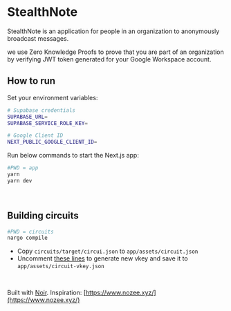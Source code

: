 # StealthNote

StealthNote is an application for people in an organization to anonymously broadcast messages.

we use Zero Knowledge Proofs to prove that you are part of an organization by verifying JWT token generated for your Google Workspace account.

## How to run

Set your environment variables:
```sh
# Supabase credentials
SUPABASE_URL=
SUPABASE_SERVICE_ROLE_KEY=

# Google Client ID
NEXT_PUBLIC_GOOGLE_CLIENT_ID=
```

Run below commands to start the Next.js app:
```sh
#PWD = app
yarn
yarn dev
```

<br />

## Building circuits

```sh
#PWD = circuits
nargo compile
```

- Copy `circuits/target/circui.json` to `app/assets/circuit.json`
- Uncomment [these lines](./app/lib/utils.ts#L13) to generate new vkey and save it to `app/assets/circuit-vkey.json`

<br />

Built with [Noir](https://www.noir-lang.org/). Inspiration: [https://www.nozee.xyz/](https://www.nozee.xyz/)
